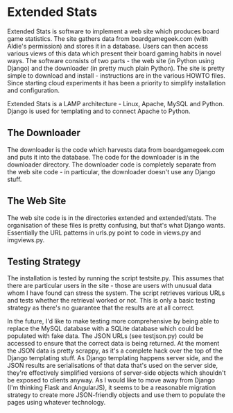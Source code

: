 Extended Stats
==============

Extended Stats is software to implement a web site which produces board game statistics.
The site gathers data from boardgamegeek.com (with Aldie's permission) and stores it in a database.
Users can then access various views of this data which present their board gaming habits in novel ways.
The software consists of two parts - the web site (in Python using Django) and the downloader (in pretty much plain Python).
The site is pretty simple to download and install - instructions are in the various HOWTO files.
Since starting cloud experiments it has been a priority to simplify installation and configuration.

Extended Stats is a LAMP architecture - Linux, Apache, MySQL and Python.
Django is used for templating and to connect Apache to Python.

The Downloader
--------------

The downloader is the code which harvests data from boardgamegeek.com and puts it into the database.
The code for the downloader is in the downloader directory.
The downloader code is completely separate from the web site code - in particular, the downloader doesn't use any Django stuff.

The Web Site
------------

The web site code is in the directories extended and extended/stats.
The organisation of these files is pretty confusing, but that's what Django wants.
Essentially the URL patterns in urls.py point to code in views.py and imgviews.py.

 
Testing Strategy
----------------

The installation is tested by running the script testsite.py.
This assumes that there are particular users in the site - those are users with unusual data whom I have found can stress the system.
The script retrieves various URLs and tests whether the retrieval worked or not.
This is only a basic testing strategy as there's no guarantee that the results are at all correct.

In the future, I'd like to make testing more comprehensive by being able to replace the MySQL database with a SQLite database
which could be populated with fake data.
The JSON URLs (see testjson.py) could be accessed to ensure that the correct data is being returned.
At the moment the JSON data is pretty scrappy, as it's a complete hack over the top of the Django templating stuff.
As Django templating happens server side, and the JSON results are serialisations of that data that's used on the server side,
they're effectively simplified versions of server-side objects which shouldn't be exposed to clients anyway.
As I would like to move away from Django (I'm thinking Flask and AngularJS), it seems to be a reasonable migration strategy to create
more JSON-friendly objects and use them to populate the pages using whatever technology.
 